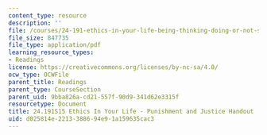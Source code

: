 ```yaml
---
content_type: resource
description: ''
file: /courses/24-191-ethics-in-your-life-being-thinking-doing-or-not-spring-2015/d025814e2213388694e91a159635cac3_MIT24_191S15_PunishndJusti.pdf
file_size: 847735
file_type: application/pdf
learning_resource_types:
- Readings
license: https://creativecommons.org/licenses/by-nc-sa/4.0/
ocw_type: OCWFile
parent_title: Readings
parent_type: CourseSection
parent_uid: 9bba826a-cd21-557f-90d9-341d62e3315f
resourcetype: Document
title: 24.191S15 Ethics In Your Life - Punishment and Justice Handout
uid: d025814e-2213-3886-94e9-1a159635cac3
---
```

